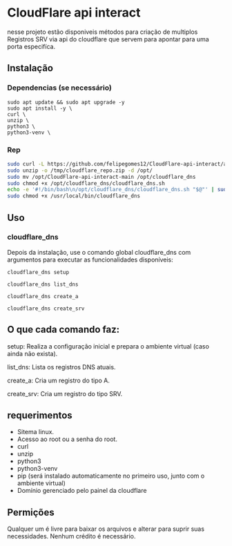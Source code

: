 # CloudFlare api interact

nesse projeto estão disponiveis métodos para criação de multiplos Registros SRV via api do cloudflare que servem para apontar para uma porta especifíca.

## Instalação

### Dependencias (se necessário)
```shell
sudo apt update && sudo apt upgrade -y
sudo apt install -y \
curl \
unzip \
python3 \
python3-venv \
```
### Rep
```bash
sudo curl -L https://github.com/felipegomes12/CloudFlare-api-interact/archive/refs/heads/main.zip -o /tmp/cloudflare_repo.zip
sudo unzip -o /tmp/cloudflare_repo.zip -d /opt/
sudo mv /opt/CloudFlare-api-interact-main /opt/cloudflare_dns
sudo chmod +x /opt/cloudflare_dns/cloudflare_dns.sh
echo -e '#!/bin/bash\n/opt/cloudflare_dns/cloudflare_dns.sh "$@"' | sudo tee /usr/local/bin/cloudflare_dns > /dev/null
sudo chmod +x /usr/local/bin/cloudflare_dns
```
## Uso
### cloudflare_dns
Depois da instalação, use o comando global cloudflare_dns com argumentos para executar as funcionalidades disponíveis:
```shell
cloudflare_dns setup
```
```shell
cloudflare_dns list_dns
```
```shell
cloudflare_dns create_a
```
```shell
cloudflare_dns create_srv

```
## O que cada comando faz:
setup: Realiza a configuração inicial e prepara o ambiente virtual (caso ainda não exista).

list_dns: Lista os registros DNS atuais.

create_a: Cria um registro do tipo A.

create_srv: Cria um registro do tipo SRV.
## requerimentos
- Sitema linux.
- Acesso ao root ou a senha do root.
- curl 
- unzip
- python3
- python3-venv
- pip (será instalado automaticamente no primeiro uso, junto com o ambiente virtual)
- Domínio gerenciado pelo painel da cloudflare
## Permições
Qualquer um é livre para baixar os arquivos e alterar para suprir suas necessidades. Nenhum crédito é necessário.